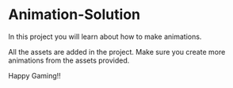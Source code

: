# Animation-Solution

In this project you will learn about how to make animations.

All the assets are added in the project. Make sure you create more animations from the assets provided.

Happy Gaming!!
 
